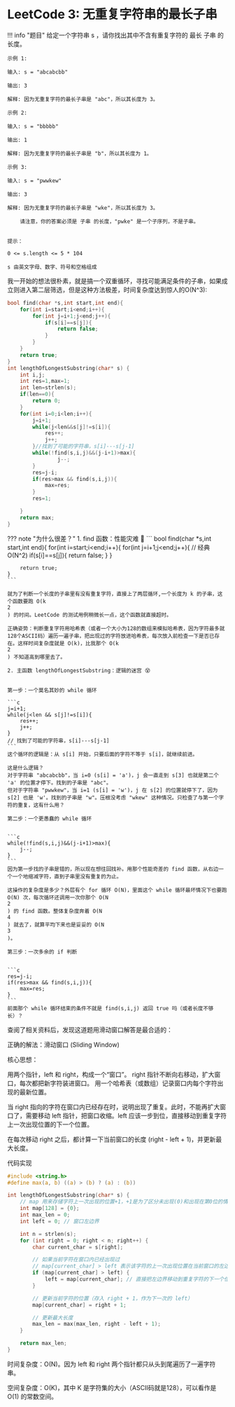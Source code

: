 # LeetCode 3: 无重复字符串的最长子串
!!! info "题目"
    给定一个字符串 s ，请你找出其中不含有重复字符的 最长 子串 的长度。


    示例 1:

    输入: s = "abcabcbb"

    输出: 3 

    解释: 因为无重复字符的最长子串是 "abc"，所以其长度为 3。

    示例 2:

    输入: s = "bbbbb"

    输出: 1

    解释: 因为无重复字符的最长子串是 "b"，所以其长度为 1。

    示例 3:

    输入: s = "pwwkew"

    输出: 3

    解释: 因为无重复字符的最长子串是 "wke"，所以其长度为 3。

        请注意，你的答案必须是 子串 的长度，"pwke" 是一个子序列，不是子串。
    

    提示：

    0 <= s.length <= 5 * 104

    s 由英文字母、数字、符号和空格组成
我一开始的想法很朴素，就是搞一个双重循环，寻找可能满足条件的子串，如果成立则进入第二层筛选，但是这种方法极差，时间复杂度达到惊人的O(N^3):
```c
bool find(char *s,int start,int end){
    for(int i=start;i<end;i++){
        for(int j=i+1;j<end;j++){
            if(s[i]==s[j]){
                return false;
            }
        }
    }
    return true;
}
int lengthOfLongestSubstring(char* s) {
    int i,j;
    int res=1,max=1;
    int len=strlen(s);
    if(len==0){
        return 0;
    }
    for(int i=0;i<len;i++){
        j=i+1;
        while(j<len&&s[j]!=s[i]){
            res++;
            j++;
        }//找到了可能的字符串，s[i]---s[j-1]
        while(!find(s,i,j)&&(j-i+1)>max){
                j--;
        }
        res=j-i;
        if(res>max && find(s,i,j)){
            max=res;
        }
        res=1;

    }
    return max;
}
```
??? note "为什么很差？"
    1.  find 函数：性能灾难 🐢
    ```
    bool find(char *s,int start,int end){
        for(int i=start;i<end;i++){
            for(int j=i+1;j<end;j++){ // 经典 O(N^2)
                if(s[i]==s[j]){
                    return false;
                }
            }
        
        return true;
    }
    ```

    就为了判断一个长度的子串里有没有重复字符，直接上了两层循环,一个长度为 k 的子串，这个函数要跑 O(k 
    2
    ) 的时间。LeetCode 的测试用例稍微长一点，这个函数就直接超时。

    正确姿势：判断重复字符用哈希表（或者一个大小为128的数组来模拟哈希表，因为字符最多就128个ASCII码）遍历一遍子串，把出现过的字符放进哈希表，每次放入前检查一下是否已存在。这样时间复杂度就是 O(k)，比我那个 O(k 
    2
    ) 不知道高到哪里去了。

    2. 主函数 lengthOfLongestSubstring：逻辑的迷宫 😵
   

    第一步：一个莫名其妙的 while 循环

    ```c
    j=i+1;
    while(j<len && s[j]!=s[i]){
        res++;
        j++;
    }
    // 找到了可能的字符串，s[i]---s[j-1]
    ```
    这个循环的逻辑是：从 s[i] 开始，只要后面的字符不等于 s[i]，就继续前进。

    这是什么逻辑？
    对于字符串 "abcabcbb"，当 i=0 (s[i] = 'a')，j 会一直走到 s[3] 也就是第二个 'a' 的位置才停下。找到的子串是 "abc"。
    但对于字符串 "pwwkew"，当 i=1 (s[i] = 'w')，j 在 s[2] 的位置就停下了，因为 s[2] 也是 'w'。找到的子串是 "w"。压根没考虑 "wkew" 这种情况。只检查了与第一个字符的重复，这有什么用？

    第二步：一个更愚蠢的 while 循环

    
    ```c
    while(!find(s,i,j)&&(j-i+1)>max){
        j--;
    }
    ```
    因为第一步找的子串是错的，所以现在想往回找补。用那个性能奇差的 find 函数，从右边一个一个地缩减字符，直到子串里没有重复的为止。

    这操作的复杂度是多少？外层有个 for 循环 O(N)，里面这个 while 循环最坏情况下也要跑 O(N) 次，每次循环还调用一次你那个 O(N 
    2
    ) 的 find 函数。整体复杂度奔着 O(N 
    4
    ) 就去了，就算平均下来也是妥妥的 O(N 
    3
    )。

    第三步：一次多余的 if 判断

    
    ```c
    res=j-i;
    if(res>max && find(s,i,j)){
        max=res;
    }
    ```
    前面那个 while 循环结束的条件不就是 find(s,i,j) 返回 true 吗（或者长度不够长）？

查阅了相关资料后，发现这道题用滑动窗口解答是最合适的：

正确的解法：滑动窗口 (Sliding Window)

核心思想：

用两个指针，left 和 right，构成一个“窗口”。
right 指针不断向右移动，扩大窗口，每次都把新字符装进窗口。
用一个哈希表（或数组）记录窗口内每个字符出现的最新位置。

当 right 指向的字符在窗口内已经存在时，说明出现了重复。此时，不能再扩大窗口了，需要移动 left 指针，把窗口收缩。left 应该一步到位，直接移动到重复字符上一次出现位置的下一个位置。

在每次移动 right 之后，都计算一下当前窗口的长度 (right - left + 1)，并更新最大长度。

代码实现

```c
#include <string.h>
#define max(a, b) ((a) > (b) ? (a) : (b))

int lengthOfLongestSubstring(char* s) {
    // map 用来存储字符上一次出现的位置+1，+1是为了区分未出现(0)和出现在第0位的情况
    int map[128] = {0}; 
    int max_len = 0;
    int left = 0; // 窗口左边界

    int n = strlen(s);
    for (int right = 0; right < n; right++) {
        char current_char = s[right];

        // 如果当前字符在窗口内已经出现过
        // map[current_char] > left 表示该字符的上一次出现位置在当前窗口的左边界或其右侧
        if (map[current_char] > left) {
            left = map[current_char]; // 直接把左边界移动到重复字符的下一个位置
        }

        // 更新当前字符的位置（存入 right + 1，作为下一次的 left）
        map[current_char] = right + 1; 

        // 更新最大长度
        max_len = max(max_len, right - left + 1);
    }

    return max_len;
}
```

时间复杂度：O(N)。因为 left 和 right 两个指针都只从头到尾遍历了一遍字符串。

空间复杂度：O(K)，其中 K 是字符集的大小（ASCII码就是128），可以看作是 O(1) 的常数空间。

